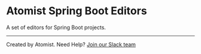 # Atomist Spring Boot Editors

A set of editors for Spring Boot projects.

---
Created by Atomist. Need Help? <a href="https://join.atomist.com/">Join our Slack team</a>
